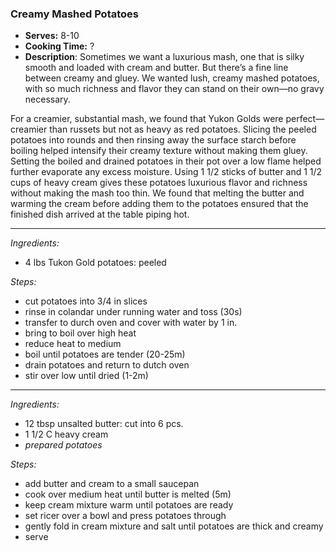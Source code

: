 ### Creamy Mashed Potatoes

* **Serves:** 8-10
* **Cooking Time:** ?
* **Description**: 
 Sometimes we want a luxurious mash, one that is silky smooth and loaded with cream and butter. But there’s a fine line between creamy and gluey. We wanted lush, creamy mashed potatoes, with so much richness and flavor they can stand on their own—no gravy necessary.

 For a creamier, substantial mash, we found that Yukon Golds were perfect—creamier than russets but not as heavy as red potatoes. Slicing the peeled potatoes into rounds and then rinsing away the surface starch before boiling helped intensify their creamy texture without making them gluey. Setting the boiled and drained potatoes in their pot over a low flame helped further evaporate any excess moisture. Using 1 1/2 sticks of butter and 1 1/2 cups of heavy cream gives these potatoes luxurious flavor and richness without making the mash too thin. We found that melting the butter and warming the cream before adding them to the potatoes ensured that the finished dish arrived at the table piping hot.

 
-----
*Ingredients:*
* 4 lbs Tukon Gold potatoes: peeled

*Steps:*
* cut potatoes into 3/4 in slices
* rinse in colandar under running water and toss (30s)
* transfer to durch oven and cover with water by 1 in.
* bring to boil over high heat
* reduce heat to medium
* boil until potatoes are tender (20-25m)
* drain potatoes and return to dutch oven
* stir over low until dried (1-2m)


-----
*Ingredients:*
* 12 tbsp unsalted butter: cut into 6 pcs.
* 1 1/2 C heavy cream
* *prepared potatoes*

*Steps:*
* add butter and cream to a small saucepan
* cook over medium heat until butter is melted (5m)
* keep cream mixture warm until potatoes are ready
* set ricer over a bowl and press potatoes through
* gently fold in cream mixture and salt until potatoes are thick and creamy
* serve

